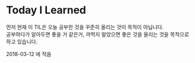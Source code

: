 # Today I Learned 

먼저 현재 이 TIL은 오늘 공부한 것을 꾸준히 올리는 것이 목적이 아닙니다.  
공부하다가 알아두면 좋을 거 같은거, 까먹지 말았으면 좋은 것을 올리는 것을 목적으로 하고 있습니다.  

2018-03-12 에 적음